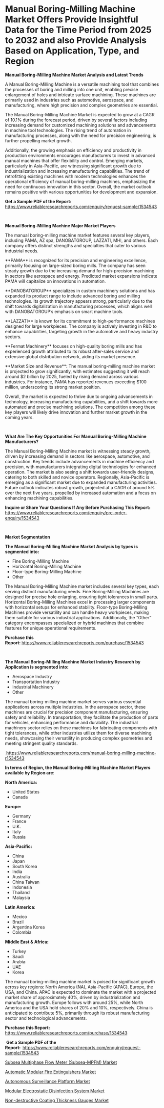 <p><h1>Manual Boring-Milling Machine Market Offers Provide Insightful Data for the Time Period from 2025 to 2032 and also Provide Analysis Based on Application, Type, and Region</h1></p><p><strong>Manual Boring-Milling Machine Market Analysis and Latest Trends</strong></p>
<p><p>A Manual Boring-Milling Machine is a versatile machining tool that combines the processes of boring and milling into one unit, enabling precise enlargement of holes and intricate surface machining. These machines are primarily used in industries such as automotive, aerospace, and manufacturing, where high precision and complex geometries are essential. </p><p>The Manual Boring-Milling Machine Market is expected to grow at a CAGR of 10.1% during the forecast period, driven by several factors including increasing demand for customized machining solutions and advancements in machine tool technologies. The rising trend of automation in manufacturing processes, along with the need for precision engineering, is further propelling market growth. </p><p>Additionally, the growing emphasis on efficiency and productivity in production environments encourages manufacturers to invest in advanced manual machines that offer flexibility and control. Emerging markets, particularly in Asia-Pacific, are witnessing significant growth due to industrialization and increasing manufacturing capabilities. The trend of retrofitting existing machines with modern technologies enhances the operational efficiency of manual boring-milling machines, emphasizing the need for continuous innovation in this sector. Overall, the market outlook remains positive with various opportunities for development and expansion.</p></p>
<p><strong>Get a Sample PDF of the Report:&nbsp;</strong> <a href="https://www.reliableresearchreports.com/enquiry/request-sample/1534543?utm_campaign=32&utm_medium=2&utm_source=Github&utm_content=ia&utm_term=11042025&utm_id=manual-boring-milling-machine">https://www.reliableresearchreports.com/enquiry/request-sample/1534543</a></p>
<p>&nbsp;</p>
<p><strong>Manual Boring-Milling Machine Major Market Players</strong></p>
<p><p>The manual boring-milling machine market features several key players, including PAMA, AZ spa, DANOBATGROUP, LAZZATI, MHI, and others. Each company offers distinct strengths and specialties that cater to various industrial needs.</p><p>**PAMA** is recognized for its precision and engineering excellence, primarily focusing on large-sized boring mills. The company has seen steady growth due to the increasing demand for high-precision machining in sectors like aerospace and energy. Predicted market expansions indicate PAMA will capitalize on innovations in automation.</p><p>**DANOBATGROUP** specializes in custom machinery solutions and has expanded its product range to include advanced boring and milling technologies. Its growth trajectory appears strong, particularly due to the shift towards digitalization in manufacturing processes, which aligns well with DANOBATGROUP’s emphasis on smart machine tools.</p><p>**LAZZATI** is known for its commitment to high-performance machines designed for large workpieces. The company is actively investing in R&D to enhance capabilities, targeting growth in the automotive and heavy industry sectors.</p><p>**Fermat Machinery** focuses on high-quality boring mills and has experienced growth attributed to its robust after-sales service and extensive global distribution network, aiding its market presence.</p><p>**Market Size and Revenue**: The manual boring-milling machine market is projected to grow significantly, with estimates suggesting it will reach around $2 billion by 2025, fueled by rising demand across various industries. For instance, PAMA has reported revenues exceeding $100 million, underscoring its strong market position.</p><p>Overall, the market is expected to thrive due to ongoing advancements in technology, increasing manufacturing capabilities, and a shift towards more automated and precise machining solutions. The competition among these key players will likely drive innovation and further market growth in the coming years.</p></p>
<p>&nbsp;</p>
<p><strong>What Are The Key Opportunities For Manual Boring-Milling Machine Manufacturers?</strong></p>
<p><p>The Manual Boring-Milling Machine market is witnessing steady growth, driven by increasing demand in sectors like aerospace, automotive, and construction. Key trends include advancements in machine efficiency and precision, with manufacturers integrating digital technologies for enhanced operation. The market is also seeing a shift towards user-friendly designs, catering to both skilled and novice operators. Regionally, Asia-Pacific is emerging as a significant market due to expanded manufacturing activities. Future outlook indicates robust growth, projected at a CAGR of around 5% over the next five years, propelled by increased automation and a focus on enhancing machining capabilities.</p></p>
<p><strong>Inquire or Share Your Questions If Any Before Purchasing This Report:</strong> <a href="https://www.reliableresearchreports.com/enquiry/pre-order-enquiry/1534543?utm_campaign=32&utm_medium=2&utm_source=Github&utm_content=ia&utm_term=11042025&utm_id=manual-boring-milling-machine">https://www.reliableresearchreports.com/enquiry/pre-order-enquiry/1534543</a></p>
<p>&nbsp;</p>
<p><strong>Market Segmentation</strong></p>
<p><strong>The Manual Boring-Milling Machine Market Analysis by types is segmented into:</strong></p>
<p><ul><li>Fine Boring-Milling Machine</li><li>Horizontal Boring-Milling Machine</li><li>Floor-type Boring-Milling Machine</li><li>Other</li></ul></p>
<p><p>The Manual Boring-Milling Machine market includes several key types, each serving distinct manufacturing needs. Fine Boring-Milling Machines are designed for precise hole enlarging, ensuring tight tolerances in small parts. Horizontal Boring-Milling Machines excel in processing larger components with horizontal setups for enhanced stability. Floor-type Boring-Milling Machines provide versatility and can handle heavy workpieces, making them suitable for various industrial applications. Additionally, the “Other” category encompasses specialized or hybrid machines that combine features for unique operational requirements.</p></p>
<p><strong>Purchase this Report:&nbsp;</strong><a href="https://www.reliableresearchreports.com/purchase/1534543?utm_campaign=32&utm_medium=2&utm_source=Github&utm_content=ia&utm_term=11042025&utm_id=manual-boring-milling-machine">https://www.reliableresearchreports.com/purchase/1534543</a></p>
<p>&nbsp;</p>
<p><strong>The Manual Boring-Milling Machine Market Industry Research by Application is segmented into:</strong></p>
<p><ul><li>Aerospace Industry</li><li>Transportation Industry</li><li>Industrial Machinery</li><li>Other</li></ul></p>
<p><p>The manual boring-milling machine market serves various essential applications across multiple industries. In the aerospace sector, these machines are crucial for precision component manufacturing, ensuring safety and reliability. In transportation, they facilitate the production of parts for vehicles, enhancing performance and durability. The industrial machinery sector relies on these machines for fabricating components with tight tolerances, while other industries utilize them for diverse machining needs, showcasing their versatility in producing complex geometries and meeting stringent quality standards.</p></p>
<p><a href="https://www.reliableresearchreports.com/manual-boring-milling-machine-r1534543?utm_campaign=32&utm_medium=2&utm_source=Github&utm_content=ia&utm_term=11042025&utm_id=manual-boring-milling-machine">&nbsp;https://www.reliableresearchreports.com/manual-boring-milling-machine-r1534543</a></p>
<p><strong>In terms of Region, the Manual Boring-Milling Machine Market Players available by Region are:</strong></p>
<p>
    <p> <strong> North America: </strong>
        <ul>
            <li>United States</li>
            <li>Canada</li>
        </ul>
        </p> 
    <p> <strong> Europe: </strong>
        <ul>
            <li>Germany</li>
            <li>France</li>
            <li>U.K.</li>
            <li>Italy</li>
            <li>Russia</li>
        </ul>
        </p> 
    <p> <strong> Asia-Pacific: </strong>
        <ul>
            <li>China</li>
            <li>Japan</li>
            <li>South Korea</li>
            <li>India</li>
            <li>Australia</li>
            <li>China Taiwan</li>
            <li>Indonesia</li>
            <li>Thailand</li>
            <li>Malaysia</li>
        </ul>
        </p> 
    <p> <strong> Latin America: </strong>
        <ul>
            <li>Mexico</li>
            <li>Brazil</li>
            <li>Argentina Korea</li>
            <li>Colombia</li>
        </ul>
        </p> 
    <p> <strong> Middle East & Africa: </strong>
        <ul>
            <li>Turkey</li>
            <li>Saudi</li>
            <li>Arabia</li>
            <li>UAE</li>
            <li>Korea</li>
        </ul>
    </p>
    </p>
<p><p>The manual boring-milling machine market is poised for significant growth across key regions: North America (NA), Asia-Pacific (APAC), Europe, the USA, and China. APAC is expected to dominate the market with a projected market share of approximately 40%, driven by industrialization and manufacturing growth. Europe follows with around 25%, while North America and the USA hold shares of 20% and 10%, respectively. China is anticipated to contribute 5%, primarily through its robust manufacturing sector and technological advancements.</p></p>
<p><strong>Purchase this Report: </strong><a href="https://www.reliableresearchreports.com/purchase/1534543?utm_campaign=32&utm_medium=2&utm_source=Github&utm_content=ia&utm_term=11042025&utm_id=manual-boring-milling-machine">https://www.reliableresearchreports.com/purchase/1534543</a></p>
<p>&nbsp;<strong>Get a Sample PDF of the Report:&nbsp;&nbsp;</strong><a href="https://www.reliableresearchreports.com/enquiry/request-sample/1534543?utm_campaign=32&utm_medium=2&utm_source=Github&utm_content=ia&utm_term=11042025&utm_id=manual-boring-milling-machine">https://www.reliableresearchreports.com/enquiry/request-sample/1534543</a></p>
<p><strong></strong></p>
<p><p><a href="https://github.com/thanenegenqa/Market-Research-Report-List-1/blob/main/subsea-multiphase-flow-meter-subsea-mpfm-market.md?utm_campaign=32&utm_medium=2&utm_source=Github&utm_content=ia&utm_term=11042025&utm_id=manual-boring-milling-machine">Subsea Multiphase Flow Meter (Subsea-MPFM) Market</a></p><p><a href="https://github.com/mehakmiamid1/Market-Research-Report-List-1/blob/main/automatic-modular-fire-extinguishers-market.md?utm_campaign=32&utm_medium=2&utm_source=Github&utm_content=ia&utm_term=11042025&utm_id=manual-boring-milling-machine">Automatic Modular Fire Extinguishers Market</a></p><p><a href="https://github.com/cachaskluwe/Market-Research-Report-List-1/blob/main/autonomous-surveillance-platform-market.md?utm_campaign=32&utm_medium=2&utm_source=Github&utm_content=ia&utm_term=11042025&utm_id=manual-boring-milling-machine">Autonomous Surveillance Platform Market</a></p><p><a href="https://github.com/cobinaydin13/Market-Research-Report-List-1/blob/main/modular-electrostatic-disinfection-system-market.md?utm_campaign=32&utm_medium=2&utm_source=Github&utm_content=ia&utm_term=11042025&utm_id=manual-boring-milling-machine">Modular Electrostatic Disinfection System Market</a></p><p><a href="https://github.com/lelkohydesyj/Market-Research-Report-List-1/blob/main/non-destructive-coating-thickness-gauges-market.md?utm_campaign=32&utm_medium=2&utm_source=Github&utm_content=ia&utm_term=11042025&utm_id=manual-boring-milling-machine">Non-destructive Coating Thickness Gauges Market</a></p></p>